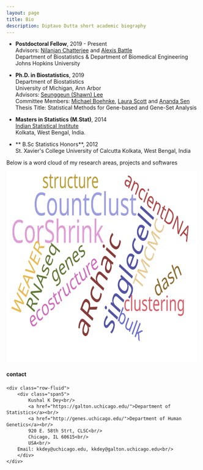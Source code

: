```yaml
---
layout: page
title: Bio
description: Diptavo Dutta short academic biography
---
```


- **Postdoctoral Fellow**, 2019 - Present <br/>
    Advisors: [Nilanjan Chatterjee](https://www.jhsph.edu/faculty/directory/profile/1826/nilanjan-chatterjee) and [Alexis Battle](https://www.bme.jhu.edu/people/faculty/alexis-battle) <br/>
    Department of Biostatistics & Department of Biomedical Engineering <br/>
    Johns Hopkins University

- **Ph.D. in Biostatistics**, 2019<br />
    Department of Biostatistics <br/> 
    University of Michigan, Ann Arbor <br />
    Advisors: [Seunggeun (Shawn) Lee](https://sph.umich.edu/faculty-profiles/lee-seunggeun.html) <br/>
    Committee Members: [Michael Boehnke](https://sph.umich.edu/faculty-profiles/boehnke-michael.html), [Laura Scott](https://sph.umich.edu/faculty-profiles/scott-laura.html) and [Ananda Sen](https://sph.umich.edu/faculty-profiles/sen-ananda.html) <br/>
    Thesis Title: Statistical Methods for Gene-based and Gene-Set Analysis

- **Masters in Statistics (M.Stat)**, 2014<br />
    [Indian Statistical Institute](https://www.isical.ac.in/)<br />
    Kolkata, West Bengal, India.

- ** B.Sc Statistics Honors**, 2012 <br/>
  St. Xavier's College
  University of Calcutta
  Kolkata, West Bengal, India

<p></p>

Below is a word cloud of my research areas, projects and softwares

<p></p>

<td class="left">
    <img id="frontphoto" src="wordcloud.svg" width="500" height="500" alt="" />
</td>


<div class="container">
<h4><a name="contact"></a>contact</h4>

    <div class="row-fluid">
        <div class="span5">
            Kushal K Dey<br/>
            <a href="https://galton.uchicago.edu/">Department of Statistics</a><br/>
            <a href="http://genes.uchicago.edu/">Department of Human Genetics</a><br/>
            920 E. 58th Strt, CLSC<br/>
            Chicago, IL 60615<br/>
            USA<br/>
	    Email: kkdey@uchicago.edu, kkdey@galton.uchicago.edu<br/>
        </div>
    </div>
</div>
